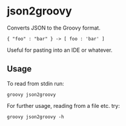 # json2groovy

Converts JSON to the Groovy format. 

`{ "foo" : "bar" } -> [ foo : 'bar' ]`

Useful for pasting into an IDE or whatever.

## Usage

To read from stdin run:

`groovy json2groovy`

For further usage, reading from a file etc. try:

`groovy json2groovy -h`
